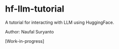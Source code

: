 # hf-llm-tutorial
A tutorial for interacting with LLM using HuggingFace.

Author: Naufal Suryanto

[Work-in-progress]